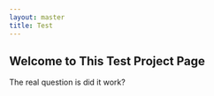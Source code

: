 ```yaml
---
layout: master
title: Test
---
```


## Welcome to This Test Project Page

The real question is did it work?